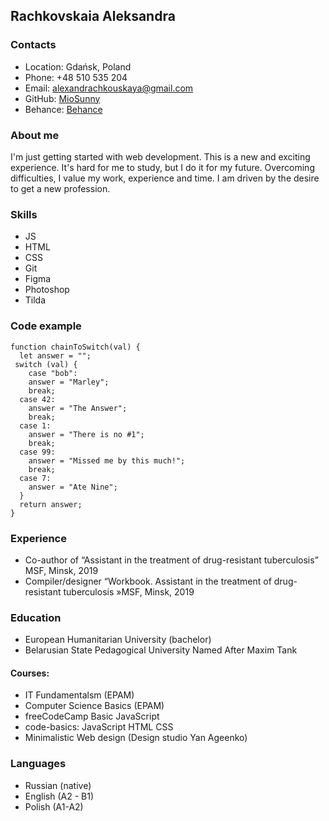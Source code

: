 ## Rachkovskaia Aleksandra

### Contacts

- Location: Gdańsk, Poland
- Phone: +48 510 535 204
- Email: alexandrachkouskaya@gmail.com
- GitHub: [MioSunny](https://github.com/MioSunny)
- Behance: [Behance](https://www.behance.net/alexandrachkou)

### About me

I'm just getting started with web development. This is a new and exciting experience.
It's hard for me to study, but I do it for my future. Overcoming difficulties, I value my work, experience and time.
I am driven by the desire to get a new profession.

### Skills

- JS
- HTML
- CSS
- Git
- Figma
- Photoshop
- Tilda

### Code example

```
function chainToSwitch(val) {
  let answer = "";
 switch (val) {
    case "bob":
    answer = "Marley";
    break;
  case 42:
    answer = "The Answer";
    break;
  case 1:
    answer = "There is no #1";
    break;
  case 99:
    answer = "Missed me by this much!";
    break;
  case 7:
    answer = "Ate Nine";
  }
  return answer;
}
```

### Experience

- Co-author of “Assistant in the treatment of drug-resistant tuberculosis” MSF, Minsk, 2019
- Compiler/designer “Workbook. Assistant in the treatment of drug-resistant tuberculosis »MSF, Minsk, 2019

### Education

- European Humanitarian University (bachelor)
- Belarusian State Pedagogical University Named After Maxim Tank

#### Courses:

- IT Fundamentalsm (EPAM)
- Computer Science Basics (EPAM)
- freeCodeCamp Basic JavaScript
- code-basics: JavaScript HTML CSS
- Minimalistic Web design (Design studio Yan Ageenko)

### Languages

- Russian (native)
- English (A2 - B1)
- Polish (A1-A2)
